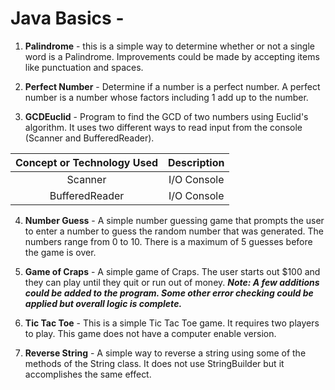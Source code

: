 # Java Basics -

1. **Palindrome** -  this is a simple way to determine whether or not a single word is a Palindrome.  Improvements could be made by accepting items like punctuation and spaces.

2. **Perfect Number** - Determine if a number is a perfect number. A perfect number is a number whose factors including 1 add up to the number.

3. **GCDEuclid** - Program to find the GCD of two numbers using Euclid's algorithm.  It uses two different ways to read input from the console (Scanner and BufferedReader).
  
**Concept or Technology Used**|**Description**
:-----:|:-----:
Scanner| I/O Console
BufferedReader|  I/O Console

4. **Number Guess** -  A simple number guessing game that prompts the user to enter a number to guess the random number that was generated. The numbers range from 0 to 10.  There is a maximum of 5  guesses before the game is over.

5. **Game of Craps** - A simple game of Craps. The user starts out $100 and they can play until they quit or run out of money. ***Note:  A few additions could be added to the program.  Some other error checking could be applied but overall logic is complete.***

6. **Tic Tac Toe** - This is a simple Tic Tac Toe game.  It requires two players to play.  This game does not have a computer enable version.

7. **Reverse String** - A simple way to reverse a string using some of the methods of the String class.  It does not use StringBuilder but it accomplishes the same effect.
